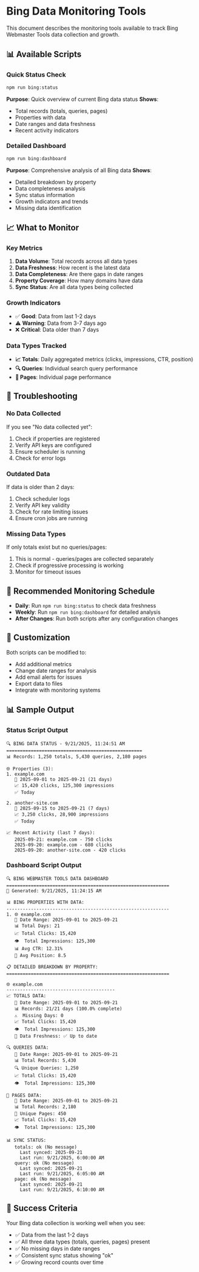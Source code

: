 # Bing Data Monitoring Tools

This document describes the monitoring tools available to track Bing Webmaster Tools data collection and growth.

## 📊 Available Scripts

### Quick Status Check
```bash
npm run bing:status
```
**Purpose**: Quick overview of current Bing data status
**Shows**:
- Total records (totals, queries, pages)
- Properties with data
- Date ranges and data freshness
- Recent activity indicators

### Detailed Dashboard
```bash
npm run bing:dashboard
```
**Purpose**: Comprehensive analysis of all Bing data
**Shows**:
- Detailed breakdown by property
- Data completeness analysis
- Sync status information
- Growth indicators and trends
- Missing data identification

## 📈 What to Monitor

### Key Metrics
1. **Data Volume**: Total records across all data types
2. **Data Freshness**: How recent is the latest data
3. **Data Completeness**: Are there gaps in date ranges
4. **Property Coverage**: How many domains have data
5. **Sync Status**: Are all data types being collected

### Growth Indicators
- ✅ **Good**: Data from last 1-2 days
- ⚠️ **Warning**: Data from 3-7 days ago
- ❌ **Critical**: Data older than 7 days

### Data Types Tracked
- **📈 Totals**: Daily aggregated metrics (clicks, impressions, CTR, position)
- **🔍 Queries**: Individual search query performance
- **📄 Pages**: Individual page performance

## 🚨 Troubleshooting

### No Data Collected
If you see "No data collected yet":
1. Check if properties are registered
2. Verify API keys are configured
3. Ensure scheduler is running
4. Check for error logs

### Outdated Data
If data is older than 2 days:
1. Check scheduler logs
2. Verify API key validity
3. Check for rate limiting issues
4. Ensure cron jobs are running

### Missing Data Types
If only totals exist but no queries/pages:
1. This is normal - queries/pages are collected separately
2. Check if progressive processing is working
3. Monitor for timeout issues

## 📅 Recommended Monitoring Schedule

- **Daily**: Run `npm run bing:status` to check data freshness
- **Weekly**: Run `npm run bing:dashboard` for detailed analysis
- **After Changes**: Run both scripts after any configuration changes

## 🔧 Customization

Both scripts can be modified to:
- Add additional metrics
- Change date ranges for analysis
- Add email alerts for issues
- Export data to files
- Integrate with monitoring systems

## 📊 Sample Output

### Status Script Output
```
🔍 BING DATA STATUS - 9/21/2025, 11:24:51 AM
==================================================
📊 Records: 1,250 totals, 5,430 queries, 2,180 pages

🌐 Properties (3):
1. example.com
   📅 2025-09-01 to 2025-09-21 (21 days)
   📈 15,420 clicks, 125,300 impressions
   ✅ Today

2. another-site.com
   📅 2025-09-15 to 2025-09-21 (7 days)
   📈 3,250 clicks, 28,900 impressions
   ✅ Today

📈 Recent Activity (last 7 days):
   2025-09-21: example.com - 750 clicks
   2025-09-20: example.com - 680 clicks
   2025-09-20: another-site.com - 420 clicks
```

### Dashboard Script Output
```
🔍 BING WEBMASTER TOOLS DATA DASHBOARD
============================================================
📅 Generated: 9/21/2025, 11:24:15 AM

📊 BING PROPERTIES WITH DATA:
------------------------------------------------------------
1. 🌐 example.com
   📅 Date Range: 2025-09-01 to 2025-09-21
   📊 Total Days: 21
   📈 Total Clicks: 15,420
   👁️  Total Impressions: 125,300
   📊 Avg CTR: 12.31%
   🎯 Avg Position: 8.5

📋 DETAILED BREAKDOWN BY PROPERTY:
============================================================

🌐 example.com
----------------------------------------
📈 TOTALS DATA:
   📅 Date Range: 2025-09-01 to 2025-09-21
   📊 Records: 21/21 days (100.0% complete)
   ⚠️  Missing Days: 0
   📈 Total Clicks: 15,420
   👁️  Total Impressions: 125,300
   📅 Data Freshness: ✅ Up to date

🔍 QUERIES DATA:
   📅 Date Range: 2025-09-01 to 2025-09-21
   📊 Total Records: 5,430
   🔍 Unique Queries: 1,250
   📈 Total Clicks: 15,420
   👁️  Total Impressions: 125,300

📄 PAGES DATA:
   📅 Date Range: 2025-09-01 to 2025-09-21
   📊 Total Records: 2,180
   📄 Unique Pages: 450
   📈 Total Clicks: 15,420
   👁️  Total Impressions: 125,300

📊 SYNC STATUS:
   totals: ok (No message)
     Last synced: 2025-09-21
     Last run: 9/21/2025, 6:00:00 AM
   query: ok (No message)
     Last synced: 2025-09-21
     Last run: 9/21/2025, 6:05:00 AM
   page: ok (No message)
     Last synced: 2025-09-21
     Last run: 9/21/2025, 6:10:00 AM
```

## 🎯 Success Criteria

Your Bing data collection is working well when you see:
- ✅ Data from the last 1-2 days
- ✅ All three data types (totals, queries, pages) present
- ✅ No missing days in date ranges
- ✅ Consistent sync status showing "ok"
- ✅ Growing record counts over time
